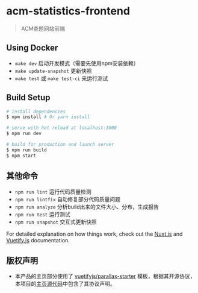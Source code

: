 # acm-statistics-frontend

> ACM查题网站前端

## Using Docker

- `make dev` 启动开发模式（需要先使用npm安装依赖）
- `make update-snapshot` 更新快照
- `make test` 或 `make test-ci` 来运行测试

## Build Setup

``` bash
# install dependencies
$ npm install # Or yarn install

# serve with hot reload at localhost:3000
$ npm run dev

# build for production and launch server
$ npm run build
$ npm start
```

## 其他命令

- `npm run lint` 运行代码质量检测
- `npm run lintfix` 自动修复部分代码质量问题
- `npm run analyze` 分析build出来的文件大小、分布，生成报告
- `npm run test` 运行测试
- `npm run snapshot` 交互式更新快照

For detailed explanation on how things work, check out the [Nuxt.js](https://github.com/nuxt/nuxt.js) and [Vuetify.js](https://vuetifyjs.com/) documentation.

## 版权声明
- 本产品的主页部分使用了 [vuetifyjs/parallax-starter](https://github.com/vuetifyjs/parallax-starter) 模板，根据其开源协议，本项目的[主页源代码](./pages/index.vue)中包含了其协议声明。
